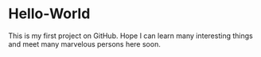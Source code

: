 # Hello-World
This is my first project on GitHub.
Hope I can learn many interesting things and meet many marvelous persons here soon.
